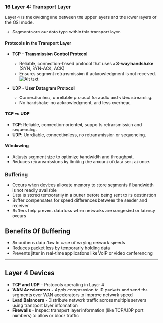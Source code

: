 ### 16 Layer 4: Transport Layer

Layer 4 is the dividing line between the upper layers and the lower layers of the OSI model.

- Segments are our data type within this transport layer.

#### **Protocols in the Transport Layer**
- **TCP - Transmission Control Protocol**
  - Reliable, connection-based protocol that uses a **3-way handshake** (SYN, SYN-ACK, ACK).
  - Ensures segment retransmission if acknowledgment is not received.
  ![Alt text](https://scaler.com/topics/images/steps-of-a-3-way-handshake-for-establishing-the-connection.webp)


- **UDP - User Datagram Protocol**
  - Connectionless, unreliable protocol for audio and video streaming.
  - No handshake, no acknowledgment, and less overhead.

#### **TCP vs UDP**
- **TCP**: Reliable, connection-oriented, supports retransmission and sequencing.
- **UDP**: Unreliable, connectionless, no retransmission or sequencing.

#### **Windowing**
- Adjusts segment size to optimize bandwidth and throughput.
- Reduces retransmissions by limiting the amount of data sent at once.

### **Buffering**

- Occurs when devices allocate memory to store segments if bandwidth is not readily available
- Data is stored temporarily in a buffer before being sent to its destination
- Buffer compensates for speed differences between the sender and receiver
- Buffers help prevent data loss when networks are congested or latency occurs

## Benefits Of Buffering

- Smoothens data flow in case of varying network speeds
- Reduces packet loss by temporarily holding data
- Prevents jitter in real-time applications like VoIP or video conferencing

---

## **Layer 4 Devices**

- **TCP and UDP** - Protocols operating in Layer 4
- **WAN Accelerators** - Apply compression to IP packets and send the segments over WAN accelerators to improve network speed
- **Load Balancers** - Distribute network traffic across multiple servers using transport layer information
- **Firewalls** - Inspect transport layer information (like TCP/UDP port numbers) to allow or block traffic

